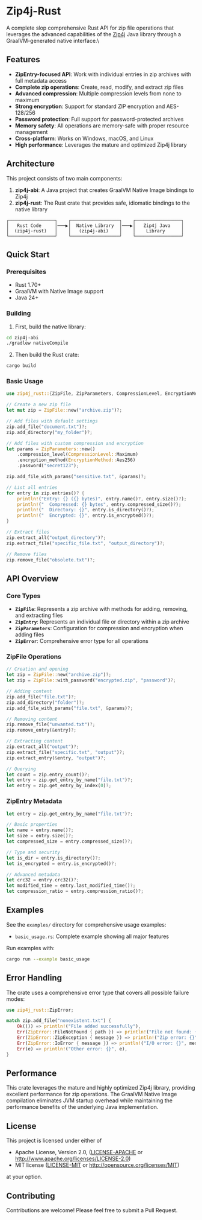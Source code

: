 # Zip4j-Rust

A complete slop comprehensive Rust API for zip file operations that leverages the advanced capabilities of the [Zip4j](https://github.com/srikanth-lingala/zip4j) Java library through a GraalVM-generated native interface.\

## Features

- **ZipEntry-focused API**: Work with individual entries in zip archives with full metadata access
- **Complete zip operations**: Create, read, modify, and extract zip files
- **Advanced compression**: Multiple compression levels from none to maximum
- **Strong encryption**: Support for standard ZIP encryption and AES-128/256
- **Password protection**: Full support for password-protected archives
- **Memory safety**: All operations are memory-safe with proper resource management
- **Cross-platform**: Works on Windows, macOS, and Linux
- **High performance**: Leverages the mature and optimized Zip4j library

## Architecture

This project consists of two main components:

1. **zip4j-abi**: A Java project that creates GraalVM Native Image bindings to Zip4j
2. **zip4j-rust**: The Rust crate that provides safe, idiomatic bindings to the native library

```
┌─────────────────┐    ┌──────────────────┐    ┌─────────────────┐
│   Rust Code     │───▶│  Native Library  │───▶│   Zip4j Java    │
│  (zip4j-rust)   │    │   (zip4j-abi)    │    │    Library      │
└─────────────────┘    └──────────────────┘    └─────────────────┘
```

## Quick Start

### Prerequisites

- Rust 1.70+ 
- GraalVM with Native Image support
- Java 24+

### Building

1. First, build the native library:
```bash
cd zip4j-abi
./gradlew nativeCompile
```

2. Then build the Rust crate:
```bash
cargo build
```

### Basic Usage

```rust
use zip4j_rust::{ZipFile, ZipParameters, CompressionLevel, EncryptionMethod};

// Create a new zip file
let mut zip = ZipFile::new("archive.zip")?;

// Add files with default settings
zip.add_file("document.txt")?;
zip.add_directory("my_folder")?;

// Add files with custom compression and encryption
let params = ZipParameters::new()
    .compression_level(CompressionLevel::Maximum)
    .encryption_method(EncryptionMethod::Aes256)
    .password("secret123");

zip.add_file_with_params("sensitive.txt", &params)?;

// List all entries
for entry in zip.entries()? {
    println!("Entry: {} ({} bytes)", entry.name()?, entry.size()?);
    println!("  Compressed: {} bytes", entry.compressed_size()?);
    println!("  Directory: {}", entry.is_directory()?);
    println!("  Encrypted: {}", entry.is_encrypted()?);
}

// Extract files
zip.extract_all("output_directory")?;
zip.extract_file("specific_file.txt", "output_directory")?;

// Remove files
zip.remove_file("obsolete.txt")?;
```

## API Overview

### Core Types

- **`ZipFile`**: Represents a zip archive with methods for adding, removing, and extracting files
- **`ZipEntry`**: Represents an individual file or directory within a zip archive
- **`ZipParameters`**: Configuration for compression and encryption when adding files
- **`ZipError`**: Comprehensive error type for all operations

### ZipFile Operations

```rust
// Creation and opening
let zip = ZipFile::new("archive.zip")?;
let zip = ZipFile::with_password("encrypted.zip", "password")?;

// Adding content
zip.add_file("file.txt")?;
zip.add_directory("folder")?;
zip.add_file_with_params("file.txt", &params)?;

// Removing content  
zip.remove_file("unwanted.txt")?;
zip.remove_entry(&entry)?;

// Extracting content
zip.extract_all("output")?;
zip.extract_file("specific.txt", "output")?;
zip.extract_entry(&entry, "output")?;

// Querying
let count = zip.entry_count()?;
let entry = zip.get_entry_by_name("file.txt")?;
let entry = zip.get_entry_by_index(0)?;
```

### ZipEntry Metadata

```rust
let entry = zip.get_entry_by_name("file.txt")?;

// Basic properties
let name = entry.name()?;
let size = entry.size()?;
let compressed_size = entry.compressed_size()?;

// Type and security
let is_dir = entry.is_directory()?;
let is_encrypted = entry.is_encrypted()?;

// Advanced metadata
let crc32 = entry.crc32()?;
let modified_time = entry.last_modified_time()?;
let compression_ratio = entry.compression_ratio()?;
```

## Examples

See the `examples/` directory for comprehensive usage examples:

- `basic_usage.rs`: Complete example showing all major features

Run examples with:
```bash
cargo run --example basic_usage
```

## Error Handling

The crate uses a comprehensive error type that covers all possible failure modes:

```rust
use zip4j_rust::ZipError;

match zip.add_file("nonexistent.txt") {
    Ok(()) => println!("File added successfully"),
    Err(ZipError::FileNotFound { path }) => println!("File not found: {}", path),
    Err(ZipError::ZipException { message }) => println!("Zip error: {}", message),
    Err(ZipError::IoError { message }) => println!("I/O error: {}", message),
    Err(e) => println!("Other error: {}", e),
}
```

## Performance

This crate leverages the mature and highly optimized Zip4j library, providing excellent performance for zip operations. The GraalVM Native Image compilation eliminates JVM startup overhead while maintaining the performance benefits of the underlying Java implementation.

## License

This project is licensed under either of

- Apache License, Version 2.0, ([LICENSE-APACHE](LICENSE-APACHE) or http://www.apache.org/licenses/LICENSE-2.0)
- MIT license ([LICENSE-MIT](LICENSE-MIT) or http://opensource.org/licenses/MIT)

at your option.

## Contributing

Contributions are welcome! Please feel free to submit a Pull Request.
